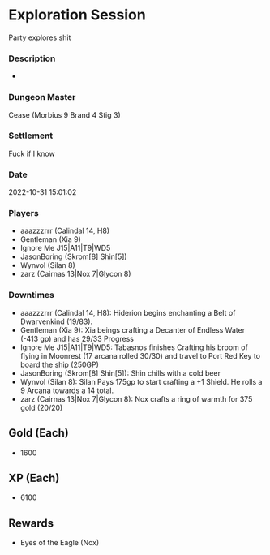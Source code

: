 # Exploration Session
Party explores shit
### Description
-
### Dungeon Master
Cease (Morbius 9 Brand 4 Stig 3)
### Settlement
Fuck if I know
### Date
2022-10-31 15:01:02
### Players
* aaazzzrrr (Calindal 14, H8)
* Gentleman (Xia 9)
* Ignore Me J15|A11|T9|WD5
* JasonBoring (Skrom[8] Shin[5])
* Wynvol (Silan 8)
* zarz (Cairnas 13|Nox 7|Glycon 8)
### Downtimes
* aaazzzrrr (Calindal 14, H8): Hiderion begins enchanting a Belt of Dwarvenkind (19/83).
* Gentleman (Xia 9): Xia beings crafting a Decanter of Endless Water (-413 gp) and has 29/33 Progress
* Ignore Me J15|A11|T9|WD5: Tabasnos finishes Crafting his broom of flying in Moonrest (17 arcana rolled 30/30) and travel to Port Red Key to board the ship (250GP)
* JasonBoring (Skrom[8] Shin[5]): Shin chills with a cold beer
* Wynvol (Silan 8): Silan Pays 175gp to start crafting a +1 Shield. He rolls a 9 Arcana towards a 14 total.
* zarz (Cairnas 13|Nox 7|Glycon 8): Nox crafts a ring of warmth for 375 gold (20/20)
## Gold (Each)
* 1600
## XP (Each)
* 6100
## Rewards
* Eyes of the Eagle (Nox)
